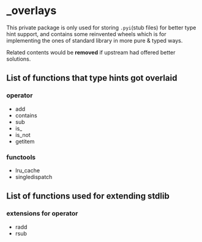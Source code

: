# _overlays

This private package is only used for storing  ``.pyi``(stub files) for better type hint support,
and contains some reinvented wheels which is for implementing the ones of standard library in more pure & typed ways.

Related contents would be **removed** if upstream had offered better solutions.

## List of  functions that type hints got overlaid

### operator

- add
- contains
- sub
- is_
- is_not
- getitem

### functools

- lru_cache
- singledispatch

## List of functions used for extending stdlib

### extensions for operator

- radd
- rsub
